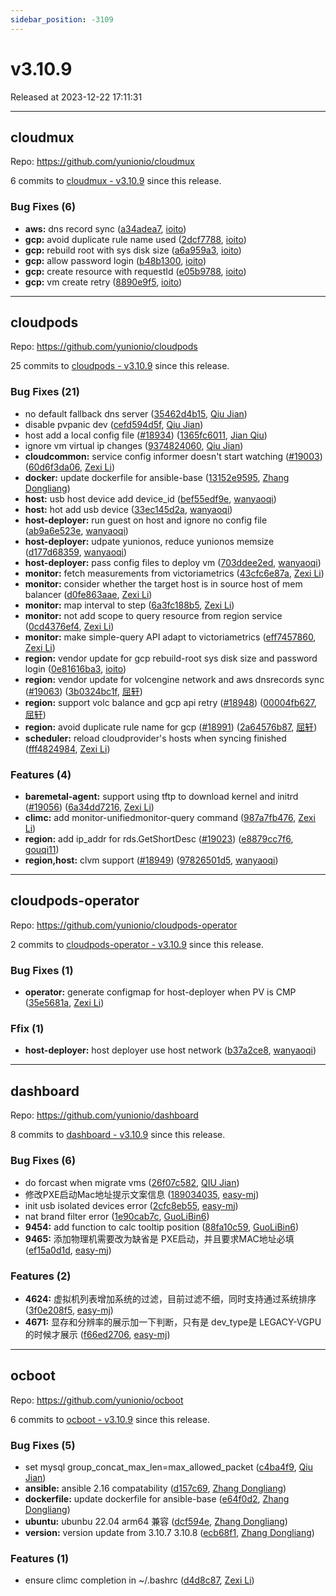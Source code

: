 ```yaml
---
sidebar_position: -3109
---
```


# v3.10.9

Released at 2023-12-22 17:11:31

-----

## cloudmux

Repo: https://github.com/yunionio/cloudmux

6 commits to [cloudmux - v3.10.9] since this release.

### Bug Fixes (6)
- **aws:** dns record sync ([a34adea7](https://github.com/yunionio/cloudmux/commit/a34adea73f5c18928713b55852fa94ebf4d29ece), [ioito](mailto:qu_xuan@icloud.com))
- **gcp:** avoid duplicate rule name used ([2dcf7788](https://github.com/yunionio/cloudmux/commit/2dcf7788b19e7562932377841241334db97c01f5), [ioito](mailto:qu_xuan@icloud.com))
- **gcp:** rebuild root with sys disk size ([a6a959a3](https://github.com/yunionio/cloudmux/commit/a6a959a3d981a44ca0ea4086b109aa7cf2af5982), [ioito](mailto:qu_xuan@icloud.com))
- **gcp:** allow password login ([b48b1300](https://github.com/yunionio/cloudmux/commit/b48b130077f18cd0c78c9a7954e1e05d57d328fc), [ioito](mailto:qu_xuan@icloud.com))
- **gcp:** create resource with requestId ([e05b9788](https://github.com/yunionio/cloudmux/commit/e05b9788bbb3201262d762c94ad3178924f965ff), [ioito](mailto:qu_xuan@icloud.com))
- **gcp:** vm create retry ([8890e9f5](https://github.com/yunionio/cloudmux/commit/8890e9f5caaa659314fc2c0fc84a4baf6ca462dd), [ioito](mailto:qu_xuan@icloud.com))

[cloudmux - v3.10.9]: https://github.com/yunionio/cloudmux/compare/v3.10.8...v3.10.9
-----

## cloudpods

Repo: https://github.com/yunionio/cloudpods

25 commits to [cloudpods - v3.10.9] since this release.

### Bug Fixes (21)
- no default fallback dns server ([35462d4b15](https://github.com/yunionio/cloudpods/commit/35462d4b1503d1bb4143fb9e6546e335d1d1b84e), [Qiu Jian](mailto:qiujian@yunionyun.com))
- disable pvpanic dev ([cefd594d5f](https://github.com/yunionio/cloudpods/commit/cefd594d5f8ea080917d6e1227a07984be23ca51), [Qiu Jian](mailto:qiujian@yunionyun.com))
- host add a local config file ([#18934](https://github.com/yunionio/cloudpods/issues/18934)) ([1365fc6011](https://github.com/yunionio/cloudpods/commit/1365fc60115af90504b08d801f2d6f5b72d6cad4), [Jian Qiu](mailto:swordqiu@gmail.com))
- ignore vm virtual ip changes ([9374824060](https://github.com/yunionio/cloudpods/commit/9374824060ef77b094e841a66e8db2e8f0a65afe), [Qiu Jian](mailto:qiujian@yunionyun.com))
- **cloudcommon:** service config informer doesn't start watching ([#19003](https://github.com/yunionio/cloudpods/issues/19003)) ([60d6f3da06](https://github.com/yunionio/cloudpods/commit/60d6f3da06f5b05ff6fd885b59d873b81bf690fe), [Zexi Li](mailto:zexi.li@icloud.com))
- **docker:** update dockerfile for ansible-base ([13152e9595](https://github.com/yunionio/cloudpods/commit/13152e95955217a347c3d7d777a77a7b09cf7422), [Zhang Dongliang](mailto:zhangdongliang@yunion.cn))
- **host:** usb host device add device_id ([bef55edf9e](https://github.com/yunionio/cloudpods/commit/bef55edf9ef2af179a4d0f1b1ba1563017c74d8f), [wanyaoqi](mailto:d3lx.yq@gmail.com))
- **host:** hot add usb device ([33ec145d2a](https://github.com/yunionio/cloudpods/commit/33ec145d2a2d1c9b827d4d351489feffb2fb8f6c), [wanyaoqi](mailto:d3lx.yq@gmail.com))
- **host-deployer:** run guest on host and ignore no config file ([ab9a6e523e](https://github.com/yunionio/cloudpods/commit/ab9a6e523e70d609fcd95ed87a4f6ee29c9c4420), [wanyaoqi](mailto:d3lx.yq@gmail.com))
- **host-deployer:** udpate yunionos, reduce yunionos memsize ([d177d68359](https://github.com/yunionio/cloudpods/commit/d177d6835909b2ade403b4eebba5e3c45d4b0915), [wanyaoqi](mailto:d3lx.yq@gmail.com))
- **host-deployer:** pass config files to deploy vm ([703ddee2ed](https://github.com/yunionio/cloudpods/commit/703ddee2ed9bde7710bc9d2eb75ca8903142dd40), [wanyaoqi](mailto:d3lx.yq@gmail.com))
- **monitor:** fetch measurements from victoriametrics ([43cfc6e87a](https://github.com/yunionio/cloudpods/commit/43cfc6e87acf2bf989103f7f7073a78684995128), [Zexi Li](mailto:zexi.li@icloud.com))
- **monitor:** consider whether the target host is in source host of mem balancer ([d0fe863aae](https://github.com/yunionio/cloudpods/commit/d0fe863aaebc53f9c53ff2eaac41b6a7668fa1ad), [Zexi Li](mailto:zexi.li@icloud.com))
- **monitor:** map interval to step ([6a3fc188b5](https://github.com/yunionio/cloudpods/commit/6a3fc188b5aad275bc5007f0a0de9ee283f47612), [Zexi Li](mailto:zexi.li@icloud.com))
- **monitor:** not add scope to query resource from region service ([0cd4376ef4](https://github.com/yunionio/cloudpods/commit/0cd4376ef4a5b6e40f0b86826d782eb0cbb8c3ae), [Zexi Li](mailto:zexi.li@icloud.com))
- **monitor:** make simple-query API adapt to victoriametrics ([eff7457860](https://github.com/yunionio/cloudpods/commit/eff7457860f2c1a649d1cb447284a49537f97584), [Zexi Li](mailto:zexi.li@icloud.com))
- **region:** vendor update for gcp rebuild-root sys disk size and password login ([0e81616ba3](https://github.com/yunionio/cloudpods/commit/0e81616ba3c2a9b17ba86d9c50f540b8715ecaf2), [ioito](mailto:qu_xuan@icloud.com))
- **region:** vendor update for volcengine network and aws dnsrecords sync ([#19063](https://github.com/yunionio/cloudpods/issues/19063)) ([3b0324bc1f](https://github.com/yunionio/cloudpods/commit/3b0324bc1fabb98a64976882b35984b3f926004a), [屈轩](mailto:qu_xuan@icloud.com))
- **region:** support volc balance and gcp api retry ([#18948](https://github.com/yunionio/cloudpods/issues/18948)) ([00004fb627](https://github.com/yunionio/cloudpods/commit/00004fb6273c6df330ef7794824308d5a3226cbc), [屈轩](mailto:qu_xuan@icloud.com))
- **region:** avoid duplicate rule name for gcp ([#18991](https://github.com/yunionio/cloudpods/issues/18991)) ([2a64576b87](https://github.com/yunionio/cloudpods/commit/2a64576b87777862377714e84b5e2b73a1ec4d96), [屈轩](mailto:qu_xuan@icloud.com))
- **scheduler:** reload cloudprovider's hosts when syncing finished ([fff4824984](https://github.com/yunionio/cloudpods/commit/fff482498486e3e77b7adb4d445256095065afe3), [Zexi Li](mailto:zexi.li@icloud.com))

### Features (4)
- **baremetal-agent:** support using tftp to download kernel and initrd ([#19056](https://github.com/yunionio/cloudpods/issues/19056)) ([6a34dd7216](https://github.com/yunionio/cloudpods/commit/6a34dd721627a51c2d60de6fd651477ff45bec48), [Zexi Li](mailto:zexi.li@icloud.com))
- **climc:** add monitor-unifiedmonitor-query command ([987a7fb476](https://github.com/yunionio/cloudpods/commit/987a7fb476cbd391eb59cbd77900346c9d71eca6), [Zexi Li](mailto:zexi.li@icloud.com))
- **region:** add ip_addr for rds.GetShortDesc ([#19023](https://github.com/yunionio/cloudpods/issues/19023)) ([e8879cc7f6](https://github.com/yunionio/cloudpods/commit/e8879cc7f6969fb771ddfe903bce8bc9a48c3015), [gouqi11](mailto:66834753+gouqi11@users.noreply.github.com))
- **region,host:** clvm support ([#18949](https://github.com/yunionio/cloudpods/issues/18949)) ([97826501d5](https://github.com/yunionio/cloudpods/commit/97826501d50b19cf5353974fdccc1075938636dd), [wanyaoqi](mailto:18528551+wanyaoqi@users.noreply.github.com))

[cloudpods - v3.10.9]: https://github.com/yunionio/cloudpods/compare/v3.10.8...v3.10.9
-----

## cloudpods-operator

Repo: https://github.com/yunionio/cloudpods-operator

2 commits to [cloudpods-operator - v3.10.9] since this release.

### Bug Fixes (1)
- **operator:** generate configmap for host-deployer when PV is CMP ([35e5681a](https://github.com/yunionio/cloudpods-operator/commit/35e5681a66a01289f244c797a9fcb5f1b8674933), [Zexi Li](mailto:zexi.li@icloud.com))

### Ffix (1)
- **host-deployer:** host deployer use host network ([b37a2ce8](https://github.com/yunionio/cloudpods-operator/commit/b37a2ce809a8aef509da232cb675950613bfb6b3), [wanyaoqi](mailto:d3lx.yq@gmail.com))

[cloudpods-operator - v3.10.9]: https://github.com/yunionio/cloudpods-operator/compare/v3.10.8...v3.10.9
-----

## dashboard

Repo: https://github.com/yunionio/dashboard

8 commits to [dashboard - v3.10.9] since this release.

### Bug Fixes (6)
- do forcast when migrate vms ([26f07c582](https://github.com/yunionio/dashboard/commit/26f07c58246bbc250cb3b473a6b11ffbd9d0af1f), [QIU Jian](mailto:qiujian@yunionyun.com))
- 修改PXE启动Mac地址提示文案信息 ([189034035](https://github.com/yunionio/dashboard/commit/189034035afe96ddc249fae9d902db5e1b0d0c14), [easy-mj](mailto:boss_think@163.com))
- init usb isolated devices error ([2cfc8eb55](https://github.com/yunionio/dashboard/commit/2cfc8eb55f96a59f3a80d5ac1ef8a525f912f19d), [easy-mj](mailto:boss_think@163.com))
- nat brand filter error ([1e90cab7c](https://github.com/yunionio/dashboard/commit/1e90cab7cc4397c2654efec70d2bc6ad57925bf9), [GuoLiBin6](mailto:glbin533@163.com))
- **9454:** add function to calc tooltip position ([88fa10c59](https://github.com/yunionio/dashboard/commit/88fa10c59767327ec74c0b0836d360f0317bbed0), [GuoLiBin6](mailto:glbin533@163.com))
- **9465:** 添加物理机需要改为缺省是 PXE启动，并且要求MAC地址必填 ([ef15a0d1d](https://github.com/yunionio/dashboard/commit/ef15a0d1d458686a2382ced1a02a9edec153c8d0), [easy-mj](mailto:boss_think@163.com))

### Features (2)
- **4624:** 虚拟机列表增加系统的过滤，目前过滤不细，同时支持通过系统排序 ([3f0e208f5](https://github.com/yunionio/dashboard/commit/3f0e208f5830a80a949c8a9985c042f898d43fbf), [easy-mj](mailto:boss_think@163.com))
- **4671:** 显存和分辨率的展示加一下判断，只有是 dev_type是 LEGACY-VGPU 的时候才展示 ([f66ed2706](https://github.com/yunionio/dashboard/commit/f66ed2706552a539046a6b0cc42a8091112fed4a), [easy-mj](mailto:boss_think@163.com))

[dashboard - v3.10.9]: https://github.com/yunionio/dashboard/compare/v3.10.8...v3.10.9
-----

## ocboot

Repo: https://github.com/yunionio/ocboot

6 commits to [ocboot - v3.10.9] since this release.

### Bug Fixes (5)
- set mysql group_concat_max_len=max_allowed_packet ([c4ba4f9](https://github.com/yunionio/ocboo/commit/c4ba4f98f2ec5837183befd1578b57f2bac97a4f), [Qiu Jian](mailto:qiujian@yunionyun.com))
- **ansible:** ansible 2.16 compatability ([d157c69](https://github.com/yunionio/ocboo/commit/d157c69e0b20d68c9df339b006ecbfaa356d8fb8), [Zhang Dongliang](mailto:zhangdongliang@yunion.cn))
- **dockerfile:** update dockerfile for ansible-base ([e64f0d2](https://github.com/yunionio/ocboo/commit/e64f0d2e57b91541081e7758401185d201e20b52), [Zhang Dongliang](mailto:zhangdongliang@yunion.cn))
- **ubuntu:** ubunbu 22.04 arm64 兼容 ([dcf594e](https://github.com/yunionio/ocboo/commit/dcf594e22728dbb7207995f8d16818c66362912c), [Zhang Dongliang](mailto:zhangdongliang@yunion.cn))
- **version:** version update from 3.10.7 3.10.8 ([ecb68f1](https://github.com/yunionio/ocboo/commit/ecb68f18311ac98a90fa5d59a148a5170d53c589), [Zhang Dongliang](mailto:zhangdongliang@yunion.cn))

### Features (1)
- ensure climc completion in ~/.bashrc ([d4d8c87](https://github.com/yunionio/ocboo/commit/d4d8c87e5825ac7a4b79e80bc472d744a961aea1), [Zexi Li](mailto:zexi.li@icloud.com))

[ocboot - v3.10.9]: https://github.com/yunionio/ocboot/compare/v3.10.8...v3.10.9
